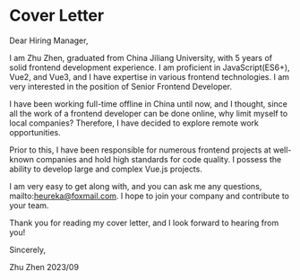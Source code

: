 # Cover Letter
Dear Hiring Manager,

I am Zhu Zhen, graduated from China Jiliang University, with 5 years of solid frontend development experience. I am proficient in JavaScript(ES6+), Vue2, and Vue3, and I have expertise in various frontend technologies. I am very interested in the position of Senior Frontend Developer.

I have been working full-time offline in China until now, and I thought, since all the work of a frontend developer can be done online, why limit myself to local companies? Therefore, I have decided to explore remote work opportunities.

Prior to this, I have been responsible for numerous frontend projects at well-known companies and hold high standards for code quality. I possess the ability to develop large and complex Vue.js projects.

I am very easy to get along with, and you can ask me any questions, mailto:heureka@foxmail.com. I hope to join your company and contribute to your team.

Thank you for reading my cover letter, and I look forward to hearing from you!

Sincerely, 

Zhu Zhen 2023/09